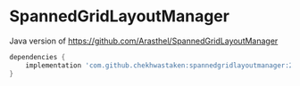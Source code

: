 # SpannedGridLayoutManager

Java version of https://github.com/Arasthel/SpannedGridLayoutManager

```gradle
dependencies {
    implementation 'com.github.chekhwastaken:spannedgridlayoutmanager:2.0.3'
}
```
